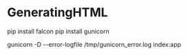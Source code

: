 # GeneratingHTML

pip install falcon
pip install gunicorn

gunicorn -D --error-logfile /tmp/gunicorn_error.log index:app
